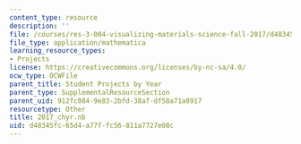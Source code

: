 ```yaml
---
content_type: resource
description: ''
file: /courses/res-3-004-visualizing-materials-science-fall-2017/d48345fc65d4a77ffc56811a7727e08c_2017_chyr.nb
file_type: application/mathematica
learning_resource_types:
- Projects
license: https://creativecommons.org/licenses/by-nc-sa/4.0/
ocw_type: OCWFile
parent_title: Student Projects by Year
parent_type: SupplementalResourceSection
parent_uid: 912fc084-9e83-2bfd-38af-df58a71a8917
resourcetype: Other
title: 2017_chyr.nb
uid: d48345fc-65d4-a77f-fc56-811a7727e08c
---
```

